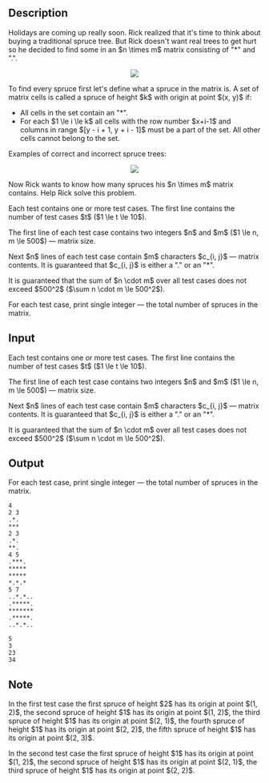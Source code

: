 ## Description

<div><p>Holidays are coming up really soon. Rick realized that it's time to think about buying a traditional spruce tree. But Rick doesn't want real trees to get hurt so he decided to find some in an $n \times m$ matrix consisting of "<span class="tex-font-style-tt">*</span>" and "<span class="tex-font-style-tt">.</span>".</p><center> <img class="tex-graphics" src="file://CGBfdUFy.png" style="max-width: 100.0%;max-height: 100.0%;"> </center><p>To find every spruce first let's define what a spruce in the matrix is. A set of matrix cells is called a spruce of height $k$ with origin at point $(x, y)$ if:</p><ul> <li> All cells in the set contain an "<span class="tex-font-style-tt">*</span>". </li><li> For each $1 \le i \le k$ all cells with the row number $x+i-1$ and columns in range $[y - i + 1, y + i - 1]$ must be a part of the set. All other cells cannot belong to the set. </li></ul> <p>Examples of correct and incorrect spruce trees:</p><center> <img class="tex-graphics" src="file://DUaOK7KD.png" style="max-width: 100.0%;max-height: 100.0%;"> </center><p>Now Rick wants to know how many spruces his $n \times m$ matrix contains. Help Rick solve this problem.</p></div><div class="input-specification"><p>Each test contains one or more test cases. The first line contains the number of test cases $t$ ($1 \le t \le 10$).</p><p>The first line of each test case contains two integers $n$ and $m$ ($1 \le n, m \le 500$)&nbsp;— matrix size.</p><p>Next $n$ lines of each test case contain $m$ characters $c_{i, j}$&nbsp;— matrix contents. It is guaranteed that $c_{i, j}$ is either a "<span class="tex-font-style-tt">.</span>" or an "<span class="tex-font-style-tt">*</span>".</p><p>It is guaranteed that the sum of $n \cdot m$ over all test cases does not exceed $500^2$ ($\sum n \cdot m \le 500^2$).</p></div><div class="output-specification"><p>For each test case, print single integer&nbsp;— the total number of spruces in the matrix.</p></div>

## Input

<p>Each test contains one or more test cases. The first line contains the number of test cases $t$ ($1 \le t \le 10$).</p><p>The first line of each test case contains two integers $n$ and $m$ ($1 \le n, m \le 500$)&nbsp;— matrix size.</p><p>Next $n$ lines of each test case contain $m$ characters $c_{i, j}$&nbsp;— matrix contents. It is guaranteed that $c_{i, j}$ is either a "<span class="tex-font-style-tt">.</span>" or an "<span class="tex-font-style-tt">*</span>".</p><p>It is guaranteed that the sum of $n \cdot m$ over all test cases does not exceed $500^2$ ($\sum n \cdot m \le 500^2$).</p>

## Output

<p>For each test case, print single integer&nbsp;— the total number of spruces in the matrix.</p>





```input1
4
2 3
.*.
***
2 3
.*.
**.
4 5
.***.
*****
*****
*.*.*
5 7
..*.*..
.*****.
*******
.*****.
..*.*..
```




```output1
5
3
23
34
```



## Note

<p>In the first test case the first spruce of height $2$ has its origin at point $(1, 2)$, the second spruce of height $1$ has its origin at point $(1, 2)$, the third spruce of height $1$ has its origin at point $(2, 1)$, the fourth spruce of height $1$ has its origin at point $(2, 2)$, the fifth spruce of height $1$ has its origin at point $(2, 3)$.</p><p>In the second test case the first spruce of height $1$ has its origin at point $(1, 2)$, the second spruce of height $1$ has its origin at point $(2, 1)$, the third spruce of height $1$ has its origin at point $(2, 2)$.</p>
